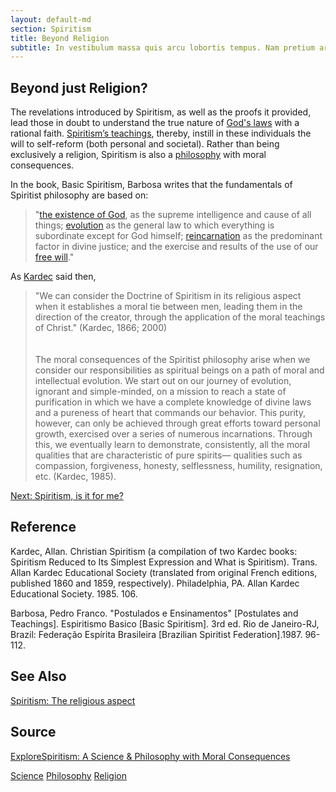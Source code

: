 ```yaml
---
layout: default-md
section: Spiritism
title: Beyond Religion
subtitle: In vestibulum massa quis arcu lobortis tempus. Nam pretium arcu in odio vulputate luctus.
---
```


## Beyond just Religion?
The revelations introduced by Spiritism, as well as the proofs it provided, lead those in doubt to understand the true nature of [God's laws](/divine-laws) with a rational faith. [Spiritism’s teachings](../teachings), thereby, instill in these individuals the will to self-reform (both personal and societal). Rather than being exclusively a religion, Spiritism is also a [philosophy](../philosophy) with moral consequences.

In the book, Basic Spiritism, Barbosa writes that the fundamentals of Spiritist philosophy are based on:
> "[the existence of God](/articles/does-god-exist), as the supreme intelligence and cause of all things; [evolution](/divine-laws/evolution) as the general law to which everything is subordinate except for God himself; [reincarnation](../reincarnation) as the predominant factor in divine justice; and the exercise and results of the use of our [free will](/divine-laws/free-will)."

As [Kardec](/about/allan-kardec) said then,
> "We can consider the Doctrine of Spiritism in its religious aspect when it establishes a moral tie between men, leading them in the direction of the creator, through the application of the moral teachings of Christ." (Kardec, 1866;  2000) <br><br>	     	
> The moral consequences of the Spiritist philosophy arise when we consider our responsibilities as spiritual beings on a path of moral and intellectual evolution. We start out on our journey of evolution, ignorant and simple-minded, on a mission to reach a state of purification in which we have a complete knowledge of divine laws and a pureness of heart that commands our behavior. This purity, however, can only be achieved through great efforts toward personal growth, exercised over a series of numerous incarnations.  Through this, we eventually learn to demonstrate, consistently, all the moral qualities that are characteristic of pure spirits— qualities such as compassion, forgiveness, honesty, selflessness, humility, resignation, etc. (Kardec, 1985).  

<a href="for-me" class="button special">Next: Spiritism, is it for me?</a>



## Reference
Kardec, Allan. Christian Spiritism (a compilation of two Kardec books: Spiritism Reduced to Its Simplest Expression and What is Spiritism).  Trans. Allan Kardec Educational Society (translated from original French editions, published 1860 and 1859, respectively). Philadelphia, PA. Allan Kardec Educational Society. 1985. 106.

Barbosa, Pedro Franco. "Postulados e Ensinamentos" [Postulates and Teachings]. Espiritismo Basico [Basic Spiritism]. 3rd ed. Rio de Janeiro-RJ, Brazil: Federação Espírita Brasileira [Brazilian Spiritist Federation].1987. 96-112.


## See Also
[Spiritism: The religious aspect](./)

## Source
[ExploreSpiritism: A Science & Philosophy with Moral Consequences](//www.explorespiritism.com/religiondoctrine_philosophy%20moral%20consequences.htm)


<a href="../spiritism/science/" class="button">Science</a>
<a href="../spiritism/philosophy/" class="button">Philosophy</a>
<a href="../spiritism/religion/" class="button">Religion</a>
